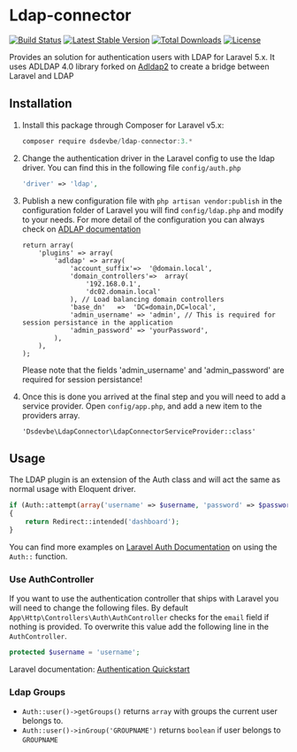 # Ldap-connector
[![Build Status](https://travis-ci.org/SaschaDens/ldap-connector.svg)](https://travis-ci.org/SaschaDens/ldap-connector)
[![Latest Stable Version](https://poser.pugx.org/dsdevbe/ldap-connector/v/stable)](https://packagist.org/packages/dsdevbe/ldap-connector)
[![Total Downloads](https://poser.pugx.org/dsdevbe/ldap-connector/downloads)](https://packagist.org/packages/dsdevbe/ldap-connector)
[![License](https://poser.pugx.org/dsdevbe/ldap-connector/license)](https://packagist.org/packages/dsdevbe/ldap-connector)

Provides an solution for authentication users with LDAP for Laravel 5.x. It uses ADLDAP 4.0 library forked on [Adldap2](https://github.com/Adldap2/Adldap2) to create a bridge between Laravel and LDAP

## Installation
1. Install this package through Composer for Laravel v5.x:
    ```js
    composer require dsdevbe/ldap-connector:3.*
    ```

1. Change the authentication driver in the Laravel config to use the ldap driver. You can find this in the following file `config/auth.php`

    ```php
    'driver' => 'ldap',
    ```
1. Publish a new configuration file with `php artisan vendor:publish` in the configuration folder of Laravel you will find `config/ldap.php` and modify to your needs. For more detail of the configuration you can always check on [ADLAP documentation](http://adldap.sourceforge.net/wiki/doku.php?id=documentation_configuration)
    
    ```
    return array(
        'plugins' => array(
            'adldap' => array(
                'account_suffix'=>  '@domain.local',
                'domain_controllers'=>  array(
                    '192.168.0.1',
                    'dc02.domain.local'
                ), // Load balancing domain controllers
                'base_dn'   =>  'DC=domain,DC=local',
                'admin_username' => 'admin', // This is required for session persistance in the application
                'admin_password' => 'yourPassword',
            ),
        ),
    );
    ```
    
    Please note that the fields 'admin_username' and 'admin_password' are required for session persistance!
    
1. Once this is done you arrived at the final step and you will need to add a service provider. Open `config/app.php`, and add a new item to the providers array.
    
    ```
    'Dsdevbe\LdapConnector\LdapConnectorServiceProvider::class'
    ```

## Usage
The LDAP plugin is an extension of the Auth class and will act the same as normal usage with Eloquent driver.
    
```php
if (Auth::attempt(array('username' => $username, 'password' => $password)))
{
    return Redirect::intended('dashboard');
}
```
You can find more examples on [Laravel Auth Documentation](http://laravel.com/docs/master/authentication) on using the `Auth::` function.

### Use AuthController
If you want to use the authentication controller that ships with Laravel you will need to change the following files.
By default `App\Http\Controllers\Auth\AuthController` checks for the `email` field if nothing is provided. To overwrite this value add the following line in the `AuthController`.

```php
protected $username = 'username';
```

Laravel documentation: [Authentication Quickstart](http://laravel.com/docs/master/authentication#authentication-quickstart)

### Ldap Groups
- `Auth::user()->getGroups()` returns `array` with groups the current user belongs to. 
- `Auth::user()->inGroup('GROUPNAME')` returns `boolean` if user belongs to `GROUPNAME`